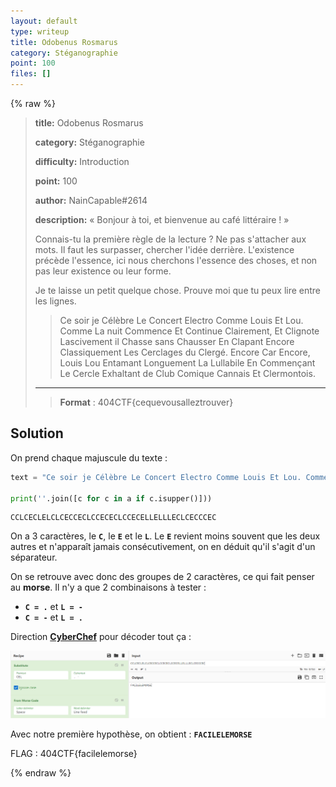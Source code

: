 ```yaml
---
layout: default
type: writeup
title: Odobenus Rosmarus
category: Stéganographie
point: 100
files: []
---
```


{% raw %}
> **title:** Odobenus Rosmarus
>
> **category:** Stéganographie
>
> **difficulty:** Introduction
>
> **point:** 100
>
> **author:** NainCapable#2614
>
> **description:**
> « Bonjour à toi, et bienvenue au café littéraire ! »
> 
> Connais-tu la première règle de la lecture ? Ne pas s'attacher aux mots. Il faut les surpasser, chercher l'idée derrière. L'existence précède l'essence, ici nous cherchons l'essence des choses, et non pas leur existence ou leur forme.
> 
> Je te laisse un petit quelque chose. Prouve moi que tu peux lire entre les lignes.
> 
> > Ce soir je Célèbre Le Concert Electro Comme Louis Et Lou. Comme La nuit Commence Et Continue Clairement, Et Clignote Lascivement il Chasse sans Chausser En Clapant Encore Classiquement Les Cerclages du Clergé. Encore Car Encore, Louis Lou Entamant Longuement La Lullabile En Commençant Le Cercle Exhaltant de Club Comique Cannais Et Clermontois.
> 
> ***
> 
> > **Format** : 404CTF{cequevousalleztrouver}

## Solution

On prend chaque majuscule du texte :

```python
text = "Ce soir je Célèbre Le Concert Electro Comme Louis Et Lou. Comme La nuit Commence Et Continue Clairement, Et Clignote Lascivement il Chasse sans Chausser En Clapant Encore Classiquement Les Cerclages du Clergé. Encore Car Encore, Louis Lou Entamant Longuement La Lullabile En Commençant Le Cercle Exhaltant de Club Comique Cannais Et Clermontois."

print(''.join([c for c in a if c.isupper()]))
```

```
CCLCECLELCLCECCECLCCECECLCCECELLELLLECLCECCCEC
```

On a 3 caractères, le **`C`**, le **`E`** et le **`L`**. Le **`E`** revient moins souvent que les deux autres et n'apparaît jamais consécutivement, on en déduit qu'il s'agit d'un séparateur.

On se retrouve avec donc des groupes de 2 caractères, ce qui fait penser au **morse**. Il n'y a que 2 combinaisons à tester :
- **`C = .`**  et **`L = -`**
- **`C = -`**  et **`L = .`**

Direction **[CyberChef](https://gchq.github.io/CyberChef/#recipe=Substitute('CEL','.%20-',true)From_Morse_Code('Space','Line%20feed')&input=Q0NMQ0VDTEVMQ0xDRUNDRUNMQ0NFQ0VDTENDRUNFTExFTExMRUNMQ0VDQ0NFQw)** pour décoder tout ça :

![Modules pour décoder le texte sur CyberChef](./images/flag.png)

Avec notre première hypothèse, on obtient : **`FACILELEMORSE`** 

<span class="flag">FLAG : 404CTF{facilelemorse}</span>

{% endraw %}
